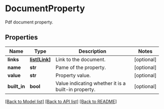 ﻿# DocumentProperty
Pdf document property.

## Properties
Name | Type | Description | Notes
------------ | ------------- | ------------- | -------------
**links** | [**list[Link]**](Link.md) | Link to the document. | [optional] 
**name** | **str** | Pame of the property. | [optional] 
**value** | **str** | Property value. | [optional] 
**built_in** | **bool** | Value indicating whether it is a built-in property. | [optional] 

[[Back to Model list]](../README.md#documentation-for-models) [[Back to API list]](../README.md#documentation-for-api-endpoints) [[Back to README]](../README.md)


